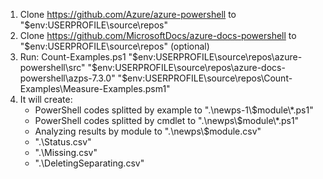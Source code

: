 1. Clone https://github.com/Azure/azure-powershell to "$env:USERPROFILE\source\repos"
2. Clone https://github.com/MicrosoftDocs/azure-docs-powershell to "$env:USERPROFILE\source\repos" (optional)
3. Run: Count-Examples.ps1 "$env:USERPROFILE\source\repos\azure-powershell\src" "$env:USERPROFILE\source\repos\azure-docs-powershell\azps-7.3.0" "$env:USERPROFILE\source\repos\Count-Examples\Measure-Examples.psm1"
4. It will create:
    - PowerShell codes splitted by example to ".\newps-1\\$module\\*.ps1"
    - PowerShell codes splitted by cmdlet to ".\newps\\$module\\*.ps1"
    - Analyzing results by module to ".\newps\\$module.csv"
    - ".\Status.csv"
    - ".\Missing.csv"
    - ".\DeletingSeparating.csv"
